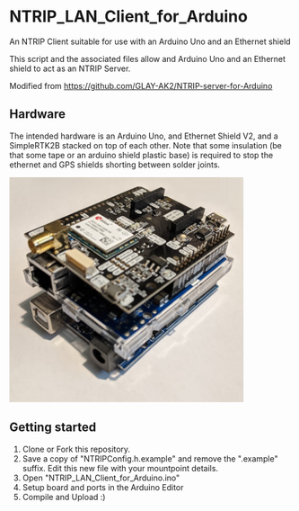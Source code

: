 # NTRIP_LAN_Client_for_Arduino
An NTRIP Client suitable for use with an Arduino Uno and an Ethernet shield

This script and the associated files allow and Arduino Uno and an Ethernet shield to act as an NTRIP Server.

Modified from https://github.com/GLAY-AK2/NTRIP-server-for-Arduino

## Hardware

The intended hardware is an Arduino Uno, and Ethernet Shield V2, and a SimpleRTK2B stacked on top of each other.
Note that some insulation (be that some tape or an arduino shield plastic base) is required to stop the ethernet and GPS shields shorting between solder joints.

<img src="https://github.com/MattWoodhead/NTRIP_LAN_Client_for_Arduino/blob/master/uno_stacked.png" height="400">

## Getting started

1. Clone or Fork this repository.
2. Save a copy of "NTRIPConfig.h.example" and remove the ".example" suffix. Edit this new file with your mountpoint details.
3. Open "NTRIP_LAN_Client_for_Arduino.ino"
4. Setup board and ports in the Arduino Editor
5. Compile and Upload :)
